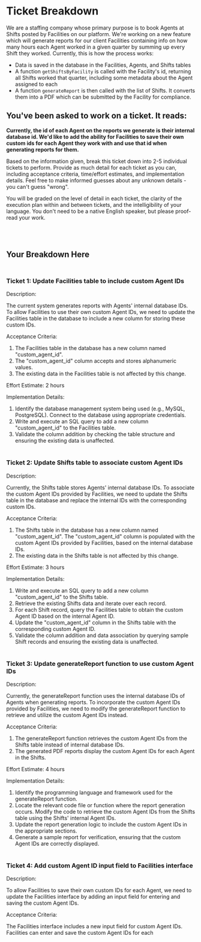 # Ticket Breakdown
We are a staffing company whose primary purpose is to book Agents at Shifts posted by Facilities on our platform. We're working on a new feature which will generate reports for our client Facilities containing info on how many hours each Agent worked in a given quarter by summing up every Shift they worked. Currently, this is how the process works:

- Data is saved in the database in the Facilities, Agents, and Shifts tables
- A function `getShiftsByFacility` is called with the Facility's id, returning all Shifts worked that quarter, including some metadata about the Agent assigned to each
- A function `generateReport` is then called with the list of Shifts. It converts them into a PDF which can be submitted by the Facility for compliance.

## You've been asked to work on a ticket. It reads:

**Currently, the id of each Agent on the reports we generate is their internal database id. We'd like to add the ability for Facilities to save their own custom ids for each Agent they work with and use that id when generating reports for them.**


Based on the information given, break this ticket down into 2-5 individual tickets to perform. Provide as much detail for each ticket as you can, including acceptance criteria, time/effort estimates, and implementation details. Feel free to make informed guesses about any unknown details - you can't guess "wrong".


You will be graded on the level of detail in each ticket, the clarity of the execution plan within and between tickets, and the intelligibility of your language. You don't need to be a native English speaker, but please proof-read your work.

<br /><br />
## Your Breakdown Here <br /><br />

### Ticket 1: Update Facilities table to include custom Agent IDs

Description:

The current system generates reports with Agents' internal database IDs. To allow Facilities to use their own custom Agent IDs, we need to update the Facilities table in the database to include a new column for storing these custom IDs.

Acceptance Criteria:

1. The Facilities table in the database has a new column named "custom_agent_id".
2. The "custom_agent_id" column accepts and stores alphanumeric values.
3. The existing data in the Facilities table is not affected by this change.

Effort Estimate: 2 hours

Implementation Details:

1. Identify the database management system being used (e.g., MySQL, PostgreSQL).
Connect to the database using appropriate credentials.
2. Write and execute an SQL query to add a new column "custom_agent_id" to the Facilities table.
3. Validate the column addition by checking the table structure and ensuring the existing data is unaffected. <br /><br />
### Ticket 2: Update Shifts table to associate custom Agent IDs
Description:

Currently, the Shifts table stores Agents' internal database IDs. To associate the custom Agent IDs provided by Facilities, we need to update the Shifts table in the database and replace the internal IDs with the corresponding custom IDs.

Acceptance Criteria:

1. The Shifts table in the database has a new column named "custom_agent_id".
The "custom_agent_id" column is populated with the custom Agent IDs provided by Facilities, based on the internal database IDs.
2. The existing data in the Shifts table is not affected by this change.

Effort Estimate: 3 hours

Implementation Details:

1. Write and execute an SQL query to add a new column "custom_agent_id" to the Shifts table.
2. Retrieve the existing Shifts data and iterate over each record.
3. For each Shift record, query the Facilities table to obtain the custom Agent ID based on the internal Agent ID.
4. Update the "custom_agent_id" column in the Shifts table with the corresponding custom Agent ID.
5. Validate the column addition and data association by querying sample Shift records and ensuring the existing data is unaffected. <br /><br />
### Ticket 3: Update generateReport function to use custom Agent IDs
Description:

Currently, the generateReport function uses the internal database IDs of Agents when generating reports. To incorporate the custom Agent IDs provided by Facilities, we need to modify the generateReport function to retrieve and utilize the custom Agent IDs instead.

Acceptance Criteria:

1. The generateReport function retrieves the custom Agent IDs from the Shifts table instead of internal database IDs.
2. The generated PDF reports display the custom Agent IDs for each Agent in the Shifts.

Effort Estimate: 4 hours

Implementation Details:

1. Identify the programming language and framework used for the generateReport function.
2. Locate the relevant code file or function where the report generation occurs.
Modify the code to retrieve the custom Agent IDs from the Shifts table using the Shifts' internal Agent IDs.
3. Update the report generation logic to include the custom Agent IDs in the appropriate sections.
4. Generate a sample report for verification, ensuring that the custom Agent IDs are correctly displayed. <br /><br />
### Ticket 4: Add custom Agent ID input field to Facilities interface
Description:

To allow Facilities to save their own custom IDs for each Agent, we need to update the Facilities interface by adding an input field for entering and saving the custom Agent IDs.

Acceptance Criteria:

The Facilities interface includes a new input field for custom Agent IDs.
Facilities can enter and save the custom Agent IDs for each

